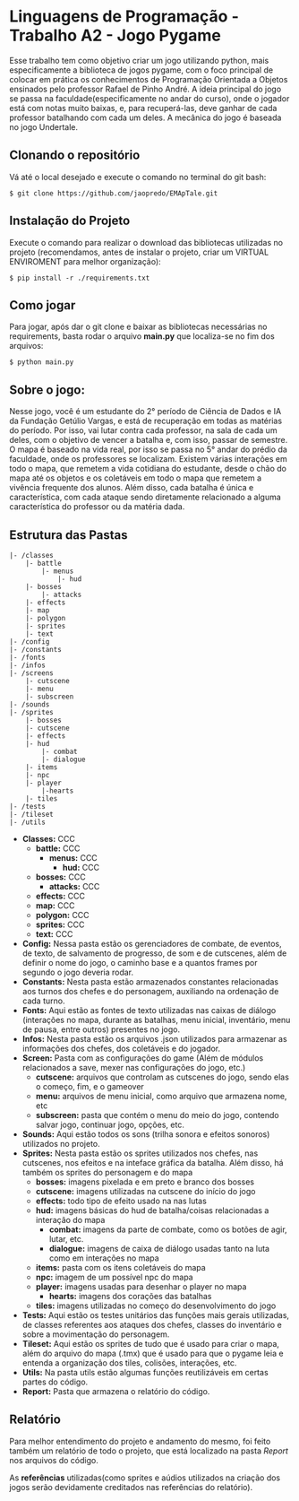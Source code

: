 # Linguagens de Programação - Trabalho A2 - Jogo Pygame

Esse trabalho tem como objetivo criar um jogo utilizando python, mais especificamente a biblioteca de jogos pygame, com o foco principal de colocar em prática os conhecimentos de Programação Orientada a Objetos ensinados pelo professor Rafael de Pinho André.
A ideia principal do jogo se passa na faculdade(especificamente no andar do curso), onde o jogador está com notas muito baixas, e, para recuperá-las, deve ganhar de cada professor batalhando com cada um deles. A mecânica do jogo é baseada no jogo Undertale.

## Clonando o repositório

Vá até o local desejado e execute o comando no terminal do git bash:

```
$ git clone https://github.com/jaopredo/EMApTale.git
```

## Instalação do Projeto

Execute o comando para realizar o download das bibliotecas utilizadas no projeto (recomendamos, antes de instalar o projeto, criar um VIRTUAL ENVIROMENT para melhor organização):

`$ pip install -r ./requirements.txt`

## Como jogar

Para jogar, após dar o git clone e baixar as bibliotecas necessárias no requirements, basta rodar o arquivo **main.py** que localiza-se no fim dos arquivos:

```
$ python main.py
```

## Sobre o jogo:

Nesse jogo, você é um estudante do 2° período de Ciência de Dados e IA da Fundação Getúlio Vargas, e está de recuperação em todas as matérias do período. Por isso, vai lutar contra cada professor, na sala de cada um deles, com o objetivo de vencer a batalha e, com isso, passar de semestre.
O mapa é baseado na vida real, por isso se passa no 5° andar do prédio da faculdade, onde os professores se localizam. Existem várias interações em todo o mapa, que remetem a vida cotidiana do estudante, desde o chão do mapa até os objetos e os coletáveis em todo o mapa que remetem a vivência frequente dos alunos.
Além disso, cada batalha é única e característica, com cada ataque sendo diretamente relacionado a alguma característica do professor ou da matéria dada.

## Estrutura das Pastas

```
|- /classes
    |- battle
        |- menus
            |- hud
    |- bosses
        |- attacks
    |- effects
    |- map
    |- polygon
    |- sprites
    |- text
|- /config
|- /constants
|- /fonts
|- /infos
|- /screens
    |- cutscene
    |- menu
    |- subscreen
|- /sounds
|- /sprites
    |- bosses
    |- cutscene
    |- effects
    |- hud
        |- combat
        |- dialogue
    |- items
    |- npc
    |- player
        |-hearts
    |- tiles
|- /tests
|- /tileset
|- /utils

```

- **Classes:** CCC
  - **battle:** CCC
    - **menus:** CCC
      - **hud:** CCC
  - **bosses:** CCC
    - **attacks:** CCC
  - **effects:** CCC
  - **map:** CCC
  - **polygon:** CCC
  - **sprites:** CCC
  - **text:** CCC
- **Config:** Nessa pasta estão os gerenciadores de combate, de eventos, de texto, de salvamento de progresso, de som e de cutscenes, além de definir o nome do jogo, o caminho base e a quantos frames por segundo o jogo deveria rodar.
- **Constants:** Nesta pasta estão armazenados constantes relacionadas aos turnos dos chefes e do personagem, auxiliando na ordenação de cada turno.
- **Fonts:** Aqui estão as fontes de texto utilizadas nas caixas de diálogo (interações no mapa, durante as batalhas, menu inicial, inventário, menu de pausa, entre outros) presentes no jogo.
- **Infos:** Nesta pasta estão os arquivos .json utilizados para armazenar as informações dos chefes, dos coletáveis e do jogador.
- **Screen:** Pasta com as configurações do game (Além de módulos relacionados a save, mexer nas configurações do jogo, etc.)
  - **cutscene:** arquivos que controlam as cutscenes do jogo, sendo elas o começo, fim, e o gameover
  - **menu:** arquivos de menu inicial, como arquivo que armazena nome, etc
  - **subscreen:** pasta que contém o menu do meio do jogo, contendo salvar jogo, continuar jogo, opções, etc.
- **Sounds:** Aqui estão todos os sons (trilha sonora e efeitos sonoros) utilizados no projeto.
- **Sprites:** Nesta pasta estão os sprites utilizados nos chefes, nas cutscenes, nos efeitos e na inteface gráfica da batalha. Além disso, há também os sprites do personagem e do mapa
  - **bosses:** imagens pixelada e em preto e branco dos bosses
  - **cutscene:** imagens utilizadas na cutscene do início do jogo
  - **effects:** todo tipo de efeito usado na nas lutas
  - **hud:** imagens básicas do hud de batalha/coisas relacionadas a interação do mapa
    - **combat:** imagens da parte de combate, como os botões de agir, lutar, etc.
    - **dialogue:** imagens de caixa de diálogo usadas tanto na luta como em interações no mapa
  - **items:** pasta com os itens coletáveis do mapa
  - **npc:** imagem de um possível npc do mapa
  - **player:** imagens usadas para desenhar o player no mapa
    - **hearts:** imagens dos corações das batalhas
  - **tiles:** imagens utilizadas no começo do desenvolvimento do jogo
- **Tests:** Aqui estão os testes unitários das funções mais gerais utilizadas, de classes referentes aos ataques dos chefes, classes do inventário e sobre a movimentação do personagem.
- **Tileset:** Aqui estão os sprites de tudo que é usado para criar o mapa, além do arquivo do mapa (.tmx) que é usado para que o pygame leia e entenda a organização dos tiles, colisões, interações, etc.
- **Utils:** Na pasta utils estão algumas funções reutilizáveis em certas partes do código.
- **Report:** Pasta que armazena o relatório do código.

## Relatório

Para melhor entendimento do projeto e andamento do mesmo, foi feito também um relatório de todo o projeto, que está localizado na pasta _Report_ nos arquivos do código.

As **referências** utilizadas(como sprites e aúdios utilizados na criação dos jogos serão devidamente creditados nas referências do relatório).
